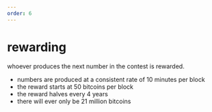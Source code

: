 ```yaml
---
order: 6
---
```


# rewarding

whoever produces the next number in the contest is rewarded.

- numbers are produced at a consistent rate of 10 minutes per block
- the reward starts at 50 bitcoins per block
- the reward halves every 4 years
- there will ever only be 21 million bitcoins
